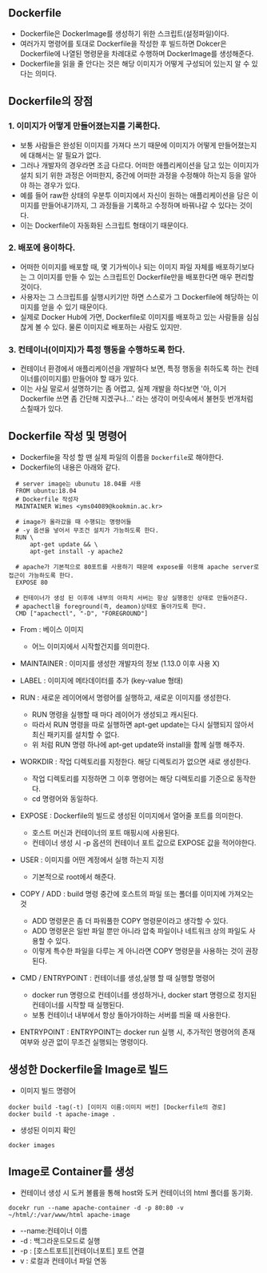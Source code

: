 ## Dockerfile
- Dockerfile은 DockerImage를 생성하기 위한 스크립트(설정파일)이다.
- 여러가지 명령어를 토대로 Dockerfile을 작성한 후 빌드하면 Dokcer은 Dockerfile에 나열된 명령문을 차례대로 수행하며 DockerImage를 생성해준다.
- Dockerfile을 읽을 줄 안다는 것은 해당 이미지가 어떻게 구성되어 있는지 알 수 있다는 의미다.

## Dockerfile의 장점
### 1. 이미지가 어떻게 만들어졌는지를 기록한다.
- 보통 사람들은 완성된 이미지를 가져다 쓰기 때문에 이미지가 어떻게 만들어졌는지에 대해서는 알 필요가 없다.
- 그러나 개발자의 경우라면 조금 다르다. 어떠한 애플리케이션을 담고 있는 이미지가 설치 되기 위한 과정은 어떠한지, 중간에 어떠한 과정을 수정해야 하는지 등을 알아야 하는 경우가 있다.
- 예를 들어 raw한 상태의 우분투 이미지에서 자신이 원하는 애플리케이션을 담은 이미지를 만들어내기까지, 그 과정들을 기록하고 수정하며 바꿔나갈 수 있다는 것이다.
- 이는 Dockerfile이 자동화된 스크립트 형태이기 때문이다.

### 2. 배포에 용이하다.
- 어떠한 이미지를 배포할 때, 몇 기가씩이나 되는 이미지 파일 자체를 배포하기보다는 그 이미지를 만들 수 있는 스크립트인 Dockerfile만을 배포한다면 매우 편리할 것이다.
- 사용자는 그 스크립트를 실행시키기만 하면 스스로가 그 Dockerfile에 해당하는 이미지를 얻을 수 있기 때문이다.
- 실제로 Docker Hub에 가면, Dockerfile로 이미지를 배포하고 있는 사람들을 심심찮게 볼 수 있다. 물론 이미지로 배포하는 사람도 있지만.
 
### 3. 컨테이너(이미지)가 특정 행동을 수행하도록 한다.
- 컨테이너 환경에서 애플리케이션을 개발하다 보면, 특정 행동을 취하도록 하는 컨테이너를(이미지를) 만들어야 할 때가 있다.
- 이는 사실 말로서 설명하기는 좀 어렵고, 실제 개발을 하다보면 '아, 이거 Dockerfile 쓰면 좀 간단해 지겠구나...' 라는 생각이 머릿속에서 불현듯 번개처럼 스칠때가 있다.

## Dockerfile 작성 및 명령어

- Dockerfile을 작성 할 땐 실제 파일의 이름을 `Dockerfile`로 해야한다.
- Dockerfile의 내용은 아래와 같다.

```
  # server image는 ubunutu 18.04를 사용
  FROM ubuntu:18.04 
  # Dockerfile 작성자
  MAINTAINER Wimes <yms04089@kookmin.ac.kr> 

  # image가 올라갔을 때 수행되는 명령어들
  # -y 옵션을 넣어서 무조건 설치가 가능하도록 한다.
  RUN \
      apt-get update && \
      apt-get install -y apache2

  # apache가 기본적으로 80포트를 사용하기 때문에 expose를 이용해 apache server로 접근이 가능하도록 한다.
  EXPOSE 80 

  # 컨테이너가 생성 된 이후에 내부의 아파치 서버는 항상 실행중인 상태로 만들어준다.
  # apachectl을 foreground(즉, deamon)상태로 돌아가도록 한다.
  CMD ["apachectl", "-D", "FOREGROUND"]
  ```
  
- From : 베이스 이미지
  - 어느 이미지에서 시작할건지를 의미한다.

- MAINTAINER : 이미지를 생성한 개발자의 정보 (1.13.0 이후 사용 X)
- LABEL : 이미지에 메타데이터를 추가 (key-value 형태)
- RUN : 새로운 레이어에서 명령어를 실행하고, 새로운 이미지를 생성한다.
  - RUN 명령을 실행할 때 마다 레이어가 생성되고 캐시된다.
  - 따라서 RUN 명령을 따로 실행하면 apt-get update는 다시 실행되지 않아서 최신 패키지를 설치할 수 없다.
  - 위 처럼 RUN 명령 하나에 apt-get update와 install을 함께 실행 해주자.

- WORKDIR : 작업 디렉토리를 지정한다. 해당 디렉토리가 없으면 새로 생성한다.
  - 작업 디렉토리를 지정하면 그 이후 명령어는 해당 디렉토리를 기준으로 동작한다.
  - cd 명령어와 동일하다.

- EXPOSE : Dockerfile의 빌드로 생성된 이미지에서 열어줄 포트를 의미한다.
  - 호스트 머신과 컨테이너의 포트 매핑시에 사용된다.
  - 컨테이너 생성 시 -p 옵션의 컨테이너 포트 값으로 EXPOSE 값을 적어야한다.

- USER : 이미지를 어떤 계정에서 실행 하는지 지정
  - 기본적으로 root에서 해준다.

- COPY / ADD : build 명령 중간에 호스트의 파일 또는 폴더를 이미지에 가져오는 것
  - ADD 명령문은 좀 더 파워풀한 COPY 명령문이라고 생각할 수 있다.
  - ADD 명령문은 일반 파일 뿐만 아니라 압축 파일이나 네트워크 상의 파일도 사용할 수 있다.
  - 이렇게 특수한 파일을 다루는 게 아니라면 COPY 명령문을 사용하는 것이 권장된다.


- CMD / ENTRYPOINT : 컨테이너를 생성,실행 할 때 실행할 명령어
  - docker run 명령으로 컨테이너를 생성하거나, docker start 명령으로 정지된 컨테이너를 시작할 때 실행된다.
  - 보통 컨테이너 내부에서 항상 돌아가야하는 서버를 띄울 때 사용한다.

- ENTRYPOINT : ENTRYPOINT는 docker run 실행 시, 추가적인 명령어의 존재 여부와 상관 없이 무조건 실행되는 명령이다.

## 생성한 Dockerfile을 Image로 빌드

- 이미지 빌드 명령어

```
docker build -tag(-t) [이미지 이름:이미지 버전] [Dockerfile의 경로]
docker build -t apache-image .
```

- 생성된 이미지 확인

```
docker images
```

## Image로 Container를 생성
- 컨테이너 생성 시 도커 볼륨을 통해 host와 도커 컨테이너의 html 폴더를 동기화.

```
docekr run --name apache-container -d -p 80:80 -v ~/html/:/var/www/html apache-image
```

- --name:컨테이너 이름
- -d : 백그라운드모드로 실행
- -p : [호스트포트][컨테이너포트] 포트 연결
- v : 로컬과 컨테이너 파일 연동

